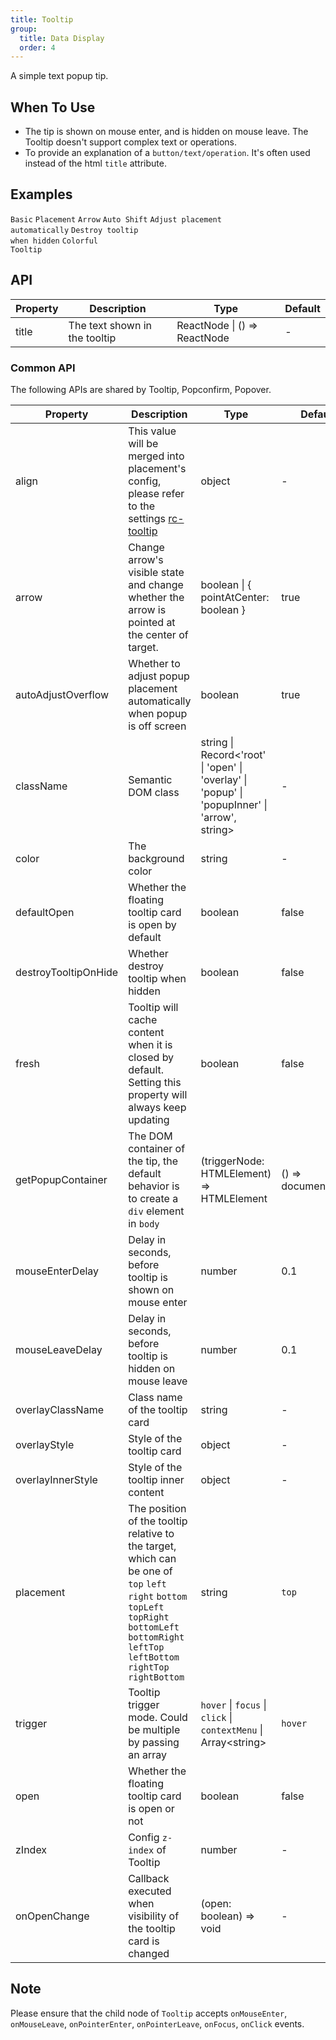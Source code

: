 ```yaml
---
title: Tooltip
group:
  title: Data Display
  order: 4
---
```


A simple text popup tip.

## When To Use

- The tip is shown on mouse enter, and is hidden on mouse leave. The Tooltip doesn't support complex text or operations.
- To provide an explanation of a `button/text/operation`. It's often used instead of the html `title` attribute.

## Examples

<!-- prettier-ignore -->
<code src="./demo/basic.tsx">Basic</code>
<code src="./demo/placement.tsx">Placement</code>
<code src="./demo/arrow.tsx">Arrow</code>
<code src="./demo/shift.tsx" iframe="200">Auto Shift</code>
<code src="./demo/auto-adjust-overflow.tsx" debug>Adjust placement automatically</code>
<code src="./demo/destroy-tooltip-on-hide.tsx" debug>Destroy tooltip when hidden</code>
<code src="./demo/colorful.tsx">Colorful Tooltip</code>

## API

| Property | Description                   | Type                         | Default |
| -------- | ----------------------------- | ---------------------------- | ------- |
| title    | The text shown in the tooltip | ReactNode \| () => ReactNode | -       |

### Common API

The following APIs are shared by Tooltip, Popconfirm, Popover.

| Property | Description | Type | Default | Version |
| --- | --- | --- | --- | --- |
| align | This value will be merged into placement's config, please refer to the settings [rc-tooltip](https://github.com/react-component/tooltip) | object | - |  |
| arrow | Change arrow's visible state and change whether the arrow is pointed at the center of target. | boolean \| { pointAtCenter: boolean } | true |  |
| autoAdjustOverflow | Whether to adjust popup placement automatically when popup is off screen | boolean | true |  |
| className | Semantic DOM class | string \| Record<'root' \| 'open' \| 'overlay' \| 'popup' \| 'popupInner' \| 'arrow', string> | - |  |
| color | The background color | string | - |  |
| defaultOpen | Whether the floating tooltip card is open by default | boolean | false |  |
| destroyTooltipOnHide | Whether destroy tooltip when hidden | boolean | false |  |
| fresh | Tooltip will cache content when it is closed by default. Setting this property will always keep updating | boolean | false |  |
| getPopupContainer | The DOM container of the tip, the default behavior is to create a `div` element in `body` | (triggerNode: HTMLElement) => HTMLElement | () => document.body |  |
| mouseEnterDelay | Delay in seconds, before tooltip is shown on mouse enter | number | 0.1 |  |
| mouseLeaveDelay | Delay in seconds, before tooltip is hidden on mouse leave | number | 0.1 |  |
| overlayClassName | Class name of the tooltip card | string | - |  |
| overlayStyle | Style of the tooltip card | object | - |  |
| overlayInnerStyle | Style of the tooltip inner content | object | - |  |
| placement | The position of the tooltip relative to the target, which can be one of `top` `left` `right` `bottom` `topLeft` `topRight` `bottomLeft` `bottomRight` `leftTop` `leftBottom` `rightTop` `rightBottom` | string | `top` |  |
| trigger | Tooltip trigger mode. Could be multiple by passing an array | `hover` \| `focus` \| `click` \| `contextMenu` \| Array&lt;string> | `hover` |  |
| open | Whether the floating tooltip card is open or not | boolean | false |  |
| zIndex | Config `z-index` of Tooltip | number | - |  |
| onOpenChange | Callback executed when visibility of the tooltip card is changed | (open: boolean) => void | - |  |

## Note

Please ensure that the child node of `Tooltip` accepts `onMouseEnter`, `onMouseLeave`, `onPointerEnter`, `onPointerLeave`, `onFocus`, `onClick` events.
